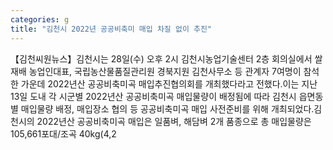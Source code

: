 ```yaml
---
categories: g
title: "김천시 2022년 공공비축미 매입 차질 없이 추진"
---
```

【김천씨원뉴스】김천시는 28일(수) 오후 2시 김천시농업기술센터 2층 회의실에서 쌀재배 농업인대표, 국립농산물품질관리원 경북지원 김천사무소 등 관계자 7여명이 참석한 가운데 2022년산 공공비축미곡 매입추진협의회를 개최했다라고 전했다.이는 지난 13일 도내 각 시군별 2022년산 공공비축미곡 매입물량이 배정됨에 따라 김천시 읍면동별 매입물량 배정, 매입장소 협의 등 공공비축미곡 매입 사전준비를 위해 개최되었다.김천시의 2022년산 공공비축미곡 매입은 일품벼, 해담벼 2개 품종으로 총 매입물량은 105,661포대/조곡 40kg(4,2